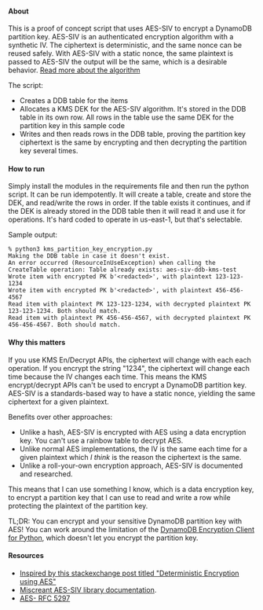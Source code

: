 #### About
This is a proof of concept script that uses AES-SIV to encrypt a DynamoDB partition key. AES-SIV is an authenticated encryption algorithm with a synthetic IV. The ciphertext is deterministic, and the same nonce can be reused safely. With AES-SIV with a static nonce, the same plaintext is passed to AES-SIV the output will be the same, which is a desirable behavior. [Read more about the algorithm](https://connect2id.com/blog/deterministic-encryption-with-aes-siv)

The script:
- Creates a DDB table for the items
- Allocates a KMS DEK for the AES-SIV algorithm. It's stored in the DDB table in its own row. All rows in the table use the same DEK for the partition key in this sample code
- Writes and then reads rows in the DDB table, proving the partition key ciphertext is the same by encrypting and then decrypting the partition key several times.

#### How to run

Simply install the modules in the requirements file and then run the python script. It can be run idempotently. It will create a table, create and store the DEK, and read/write the rows in order. If the table exists it continues, and if the DEK is already stored in the DDB table then it will read it and use it for operations. It's hard coded to operate in us-east-1, but that's selectable.

Sample output:
```text
% python3 kms_partition_key_encryption.py  
Making the DDB table in case it doesn't exist.
An error occurred (ResourceInUseException) when calling the CreateTable operation: Table already exists: aes-siv-ddb-kms-test
Wrote item with encrypted PK b'<redacted>', with plaintext 123-123-1234
Wrote item with encrypted PK b'<redacted>', with plaintext 456-456-4567
Read item with plaintext PK 123-123-1234, with decrypted plaintext PK 123-123-1234. Both should match.
Read item with plaintext PK 456-456-4567, with decrypted plaintext PK 456-456-4567. Both should match.
```

#### Why this matters
If you use KMS En/Decrypt APIs, the ciphertext will change with each each operation. If you encrypt the string "1234", the ciphertext will change each time because the IV changes each time. This means the KMS encrypt/decrypt APIs can't be used to encrypt a DynamoDB partition key. AES-SIV is a standards-based way to have a static nonce, yielding the same ciphertext for a given plaintext.

Benefits over other approaches:
- Unlike a hash, AES-SIV is encrypted with AES using a data encryption key. You can't use a rainbow table to decrypt AES.
- Unlike normal AES implementations, the IV is the same each time for a given plaintext which *I think* is the reason the ciphertext is the same.
- Unlike a roll-your-own encryption approach, AES-SIV is documented and researched.

This means that I can use something I know, which is a data encryption key, to encrypt a partition key that I can use to read and write a row while protecting the plaintext of the partition key.


TL;DR: You can encrypt and your sensitive DynamoDB partition key with AES! You can work around the limitation of the [DynamoDB Encryption Client for Python](https://docs.aws.amazon.com/dynamodb-encryption-client/latest/devguide/python.html), which doesn't let you encrypt the partition key.

#### Resources
- [Inspired by this stackexchange post titled "Deterministic Encryption using AES"](https://crypto.stackexchange.com/questions/68032/deterministic-encryption-using-aes)
- [Miscreant AES-SIV library documentation](https://github.com/miscreant/miscreant.py#api).
- [AES-
RFC 5297](https://tools.ietf.org/html/rfc5297)
